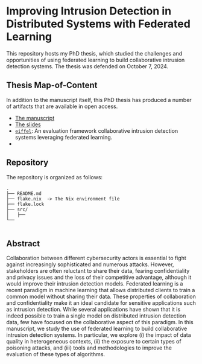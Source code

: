 # Improving Intrusion Detection in Distributed Systems with Federated Learning

This repository hosts my PhD thesis, which studied the challenges and opportunities of using federated learning to build collaborative intrusion detection systems.
The thesis was defended on October 7, 2024.


## Thesis Map-of-Content

In addition to the manuscript itself, this PhD thesis has produced a number of artifacts that are available in open access. 

- [The manuscript]()
- [The slides]()
- [`eiffel`](https://github.com/leolavaur/eiffel): An evaluation framework collaborative intrusion detection systems leveraging federated learning.
- 

## Repository

The repository is organized as follows:
```plaintext
.
├── README.md
├── flake.nix  -> The Nix environment file
├── flake.lock
├── src/
│   ├── 
└── 
    
```

## Abstract

Collaboration between different cybersecurity actors is essential to fight against increasingly sophisticated and numerous attacks. However, stakeholders are often reluctant to share their data, fearing confidentiality and privacy issues and the loss of their competitive advantage, although it would improve their intrusion detection models. Federated learning is a recent paradigm in machine learning that allows distributed clients to train a common model without sharing their data. These properties of collaboration and confidentiality make it an ideal candidate for sensitive applications such as intrusion detection. While several applications have shown that it is indeed possible to train a single model on distributed intrusion detection data, few have focused on the collaborative aspect of this paradigm. In this manuscript, we study the use of federated learning to build collaborative intrusion detection systems. In particular, we explore (i) the impact of data quality in heterogeneous contexts, (ii) the exposure to certain types of poisoning attacks, and (iii) tools and methodologies to improve the evaluation of these types of algorithms.
